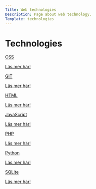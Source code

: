 ```yaml
---
Title: Web technologies
Description: Page about web technology.
Template: technologies
---
```

# Technologies

<div class="tech-box">
    <a href="%base_url%?technology/css">
    <div class="upper-inside">
    <p>CSS</p>
    </div>
    <div class="lower-inside">
    <p>Läs mer här!</p>
    <i class="fas fa-arrow-circle-right tech-button"></i>
    </div>
    </a>
</div>


<div class="tech-box">
    <a href="%base_url%?technology/git">
    <div class="upper-inside">
    <p>GIT</p>
    </div>
    <div class="lower-inside">
    <p>Läs mer här!</p>
    <i class="fas fa-arrow-circle-right tech-button"></i>
    </div>
    </a>
</div>

<div class="tech-box">
    <a href="%base_url%?technology/html">
    <div class="upper-inside">
    <p>HTML</p>
    </div>
    <div class="lower-inside">
    <p>Läs mer här!</p>
    <i class="fas fa-arrow-circle-right tech-button"></i>
    </div>
    </a>
</div>

<div class="tech-box">
    <a href="%base_url%?technology/javascript">
    <div class="upper-inside">
    <p>JavaScript</p>
    </div>
    <div class="lower-inside">
    <p>Läs mer här!</p>
    <i class="fas fa-arrow-circle-right tech-button"></i>
    </div>
    </a>
</div>

<div class="tech-box">
    <a href="%base_url%?technology/php">
    <div class="upper-inside">
    <p>PHP</p>
    </div>
    <div class="lower-inside">
    <p>Läs mer här!</p>
    <i class="fas fa-arrow-circle-right tech-button"></i>
    </div>
    </a>
</div>

<div class="tech-box">
    <a href="%base_url%?technology/python">
    <div class="upper-inside">
    <p>Python</p>
    </div>
    <div class="lower-inside">
    <p>Läs mer här!</p>
    <i class="fas fa-arrow-circle-right tech-button"></i>
    </div>
    </a>
</div>

<div class="project-box tech-box">
    <a href="%base_url%?technology/sqlite">
    <div class="upper-inside">
    <p>SQLite</p>
    </div>
    <div class="lower-inside">
    <p>Läs mer här!</p>
    <i class="fas fa-arrow-circle-right tech-button"></i>
    </div>
    </a>
</div>